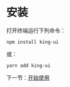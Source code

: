 # 安装

打开终端运行下列命令：

```
npm install king-ui
```

或：

```
yarn add king-ui
```

下一节：[开始使用](#/doc/get-started)